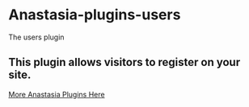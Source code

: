 # Anastasia-plugins-users
The users plugin

## This plugin allows visitors to register on your site.

[More Anastasia Plugins Here](http://www.anastasia-app.com/plugins)
